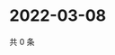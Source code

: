 # 2022-03-08

共 0 条

<!-- BEGIN WEIBO -->
<!-- 最后更新时间 Tue Mar 08 2022 05:00:58 GMT+0800 (China Standard Time) -->

<!-- END WEIBO -->
